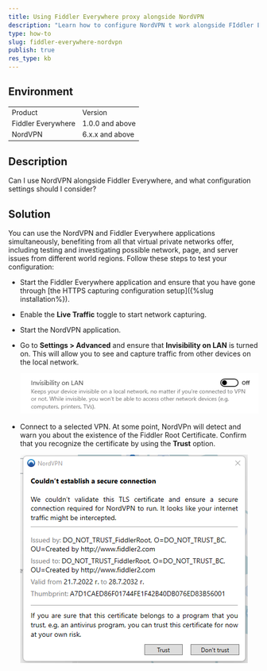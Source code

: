```yaml
---
title: Using Fiddler Everywhere proxy alongside NordVPN
description: "Learn how to configure NordVPN t work alongside FIddler Everywhere."
type: how-to
slug: fiddler-everywhere-nordvpn
publish: true
res_type: kb
---
```



## Environment

|   |   |
|---|---|
| Product  | Version |
| Fiddler Everywhere |  1.0.0 and above  |
| NordVPN | 6.x.x and above |

## Description

Can I use NordVPN alongside Fiddler Everywhere, and what configuration settings should I consider?

## Solution

You can use the NordVPN and Fiddler Everywhere applications simultaneously, benefiting from all that virtual private networks offer, including testing and investigating possible network, page, and server issues from different world regions. Follow these steps to test your configuration:


- Start the Fiddler Everywhere application and ensure that you have gone through [the HTTPS capturing configuration setup]({%slug installation%}).

- Enable the **Live Traffic** toggle to start network capturing.

- Start the NordVPN application.

- Go to **Settings > Advanced** and ensure that **Invisibility on LAN** is turned on. This will allow you to see and capture traffic from other devices on the local network.

    ![Invisibility mode OFF](../images/kb/nordvpn/nordvpn-invis-off.png)

- Connect to a selected VPN. At some point, NordVPn will detect and warn you about the existence of the Fiddler Root Certificate. Confirm that you recognize the certificate by using the **Trust** option.

    ![Providing complete trust for the Fiddler CA](../images/kb/nordvpn/nordvpn-trust-fe.png)